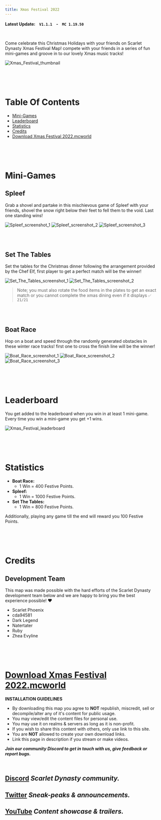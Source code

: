 ```yaml
---
title: Xmas Festival 2022
---
```


**Latest Update:ㅤ`V1.1.1`ㅤ-ㅤ`MC 1.19.50`**

<br>

Come celebrate this Christmas Holidays with your friends on Scarlet Dynasty Xmas Festival Map! compete with your friends in a series of fun mini-games and groove in to our lovely Xmas music tracks!

![Xmas_Festival_thumbnail](https://github.com/Scarlet-Dynasty/scarlet-dynasty.github.io/assets/99989764/e9652f62-654e-41e4-9068-26b77b55bd3f)


<br>
<br>
<br>

# Table Of Contents

- [Mini-Games](/maps/xmas-festival#mini-games)
- [Leaderboard](/maps/xmas-festival#leaderboard)
- [Statistics](/maps/xmas-festival#statistics)
- [Credits](/maps/xmas-festival#credits)
- [Download Xmas Festival 2022.mcworld](/maps/xmas-festival#download-xmas-festival-2022mcworld)

<br>
<br>
<br>

# Mini-Games

## Spleef

Grab a shovel and partake in this mischievous game of Spleef with your friends, shovel the snow right below their feet to fell them to the void. Last one standing wins!

![Spleef_screenshot_1](https://github.com/Scarlet-Dynasty/scarlet-dynasty.github.io/assets/99989764/3ad6a2b5-192f-47a1-97fe-b247ed9d1fd4)
![Spleef_screenshot_2](https://github.com/Scarlet-Dynasty/scarlet-dynasty.github.io/assets/99989764/d00df530-73a6-4b52-ab50-e2ac7b45f87d)
![Spleef_screenshot_3](https://github.com/Scarlet-Dynasty/scarlet-dynasty.github.io/assets/99989764/d1762ee1-a14b-4551-871a-1fb3774432a2)

<br>
<br>

## Set The Tables

Set the tables for the Christmas dinner following the arrangement provided by the Chef Elf, first player to get a perfect match will be the winner!

![Set_The_Tables_screenshot_1](https://github.com/Scarlet-Dynasty/scarlet-dynasty.github.io/assets/99989764/e1cb9fb5-c9b9-4d74-9cd6-ee7283e6f531)
![Set_The_Tables_screenshot_2](https://github.com/Scarlet-Dynasty/scarlet-dynasty.github.io/assets/99989764/5c4c31c7-7073-4c57-898c-781bcb819cd1)

> Note; you must also rotate the food items in the plates to get an exact match or you cannot complete the xmas dining even if it displays `✅ 21/21`

<br>
<br>

## Boat Race

Hop on a boat and speed through the randomly generated obstacles in these winter race tracks! first one to cross the finish line will be the winner!

![Boat_Race_screenshot_1](https://github.com/Scarlet-Dynasty/scarlet-dynasty.github.io/assets/99989764/57286d86-723b-4fac-9a53-7fa4cc34333f)
![Boat_Race_screenshot_2](https://github.com/Scarlet-Dynasty/scarlet-dynasty.github.io/assets/99989764/5450a4a7-fa20-4cf7-90c1-eab41472b945)
![Boat_Race_screenshot_3](https://github.com/Scarlet-Dynasty/scarlet-dynasty.github.io/assets/99989764/73b1e55f-4d8c-46e5-ba80-c7382b49b760)

<br>
<br>
<br>

# Leaderboard

You get added to the leaderboard when you win in at least 1 mini-game. Every time you win a mini-game you get +1 wins.

![Xmas_Festival_leaderboard](https://github.com/Scarlet-Dynasty/scarlet-dynasty.github.io/assets/99989764/d4d67fc5-39cd-4513-a0c0-9630009cd2c4)

<br>
<br>
<br>

# Statistics

- **Boat Race:**
    - 1 Win = 400 Festive Points.
- **Spleef:**
    - 1 Win = 1000 Festive Points.
- **Set The Tables:**
    - 1 Win = 800 Festive Points.

Additionally, playing any game till the end will reward you 100 Festive Points.

<br>
<br>
<br>

# Credits

## Development Team

This map was made possible with the hard efforts of the Scarlet Dynasty development team below and we are happy to bring you the best experience possible! ♥️
- Scarlet Phoenix
- cda94581
- Dark Legend
- Natertater
- Ruby
- Zhea Evyline

<br>
<br>
<br>

# [Download Xmas Festival 2022.mcworld](https://github.com/Scarlet-Dynasty/downloads/releases/download/xmas-festival/Xmas_Festival_2022.mcworld)

**INSTALLATION GUIDELINES**
- By downloading this map you agree to **NOT** republish, miscredit, sell or decompile/alter any of it's content for public usage.
- You may view/edit the content files for personal use.
- You may use it on realms & servers as long as it is non-profit.
- If you wish to share this content with others, only use link to this site.
- You are **NOT** allowed to create your own download links. 
- Link this page in description if you stream or make videos.

***Join our community Discord to get in touch with us, give feedback or report bugs.***

<br>

## [Discord](https://discord.gg/SaQbuBUuuw) *Scarlet Dynasty community.*
## **[Twitter](https://twitter.com/ScarletDynasty)** *Sneak-peaks & announcements.*
## **[YouTube](https://www.youtube.com/channel/UCFZVpNDfKGdoArxYMBle4Hw)** *Content showcase & trailers.*

<br>
<br>
<br>
